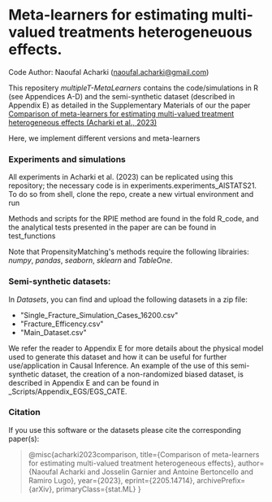 # Meta-learners for estimating multi-valued treatments heterogeneuous effects.
Code Author: Naoufal Acharki (naoufal.acharki@gmail.com)

This repositery _multipleT-MetaLearners_ contains the code/simulations in R (see Appendices A-D) and the semi-synthetic dataset (described in Appendix E) as detailed in the Supplementary Materials of our the paper [Comparison of meta-learners for estimating multi-valued treatment heterogeneous effects (Acharki et al., 2023)](https://arxiv.org/abs/2205.14714)

Here, we implement different versions and meta-learners

### Experiments and simulations
All experiments in Acharki et al. (2023) can be replicated using this repository; the necessary code is in experiments.experiments_AISTATS21. To do so from shell, clone the repo, create a new virtual environment and run

Methods and scripts for the RPIE method are found in the fold R_code, and the analytical tests presented in the paper are can be found in test_functions



Note that PropensityMatching's methods require the following librairies: _numpy_, _pandas_, _seaborn_, _sklearn_ and _TableOne_.

### Semi-synthetic datasets:
In _Datasets_, you can find and upload the following datasets in a zip file:
- "Single_Fracture_Simulation_Cases_16200.csv"
- "Fracture_Efficency.csv"
- "Main_Dataset.csv"

We refer the reader to Appendix E for more details about the physical model used to generate this dataset and how it can be useful for further use/application in Causal Inference. An example of the use of this semi-synthetic dataset, the creation of a non-randomized biased dataset, is described in Appendix E and can be found in _Scripts/Appendix_EGS/EGS_CATE.

### Citation
If you use this software or the datasets please cite the corresponding paper(s):
> @misc{acharki2023comparison,
>      title={Comparison of meta-learners for estimating multi-valued treatment heterogeneous effects}, 
>      author={Naoufal Acharki and Josselin Garnier and Antoine Bertoncello and Ramiro Lugo},
>      year={2023},
>      eprint={2205.14714},
>      archivePrefix={arXiv},
>      primaryClass={stat.ML}
>}
